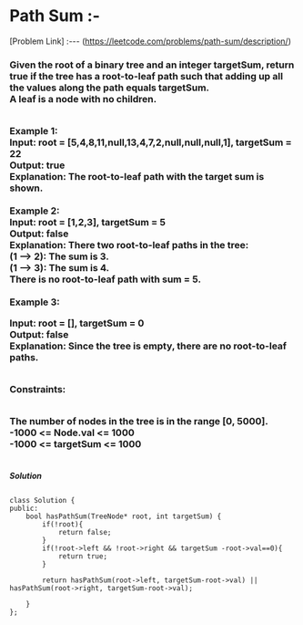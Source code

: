 # Path Sum :-

[Problem Link] :--- (https://leetcode.com/problems/path-sum/description/)

<h3>
Given the root of a binary tree and an integer targetSum, return true if the tree has a root-to-leaf path such that adding up all the values along the path equals targetSum.
<br>
A leaf is a node with no children.<br><br>

Example 1:<br>
Input: root = [5,4,8,11,null,13,4,7,2,null,null,null,1], targetSum = 22<br>
Output: true<br>
Explanation: The root-to-leaf path with the target sum is shown.<br><br>
Example 2:<br>
Input: root = [1,2,3], targetSum = 5<br>
Output: false<br>
Explanation: There two root-to-leaf paths in the tree:<br>
(1 --> 2): The sum is 3.<br>
(1 --> 3): The sum is 4.<br>
There is no root-to-leaf path with sum = 5.<br><br>
Example 3:<br>

Input: root = [], targetSum = 0<br>
Output: false<br>
Explanation: Since the tree is empty, there are no root-to-leaf paths.<br><br>
 

Constraints:<br><br>

The number of nodes in the tree is in the range [0, 5000].<br>
-1000 <= Node.val <= 1000<br>
-1000 <= targetSum <= 1000<br><br>
  
</h3>

***Solution***

```

class Solution {
public:
    bool hasPathSum(TreeNode* root, int targetSum) {
        if(!root){
            return false;
        }
        if(!root->left && !root->right && targetSum -root->val==0){
            return true;
        }

        return hasPathSum(root->left, targetSum-root->val) || hasPathSum(root->right, targetSum-root->val);
        
    }
};
```
